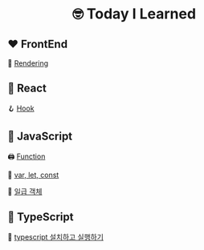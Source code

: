 <div align='center'>
  <h1>🤓 Today I Learned</h1>
</div>

## ❤️ FrontEnd
🚩 [Rendering](https://velog.io/@codename-602/FrontEnd-Rendering)

## 💙 React
🪝 [Hook](https://velog.io/@codename-602/React-Hook)

## 💛 JavaScript

🖨️ [Function](https://velog.io/@codename-602/JavaScript-Function)

🌼 [var, let, const](https://velog.io/@codename-602/JavaScript-var-let-const)

🏅 [일급 객체](https://velog.io/@codename-602/JavaScript-%EC%9D%BC%EA%B8%89-%EA%B0%9D%EC%B2%B4)


## 💜 TypeScript

🧵 [typescript 설치하고 실행하기](https://velog.io/@codename-602/TypeScript-typescript-%EC%84%A4%EC%B9%98-%EC%8B%A4%ED%96%89-kh3reafh)